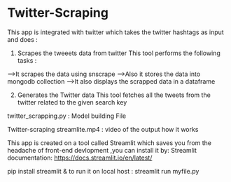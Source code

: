 # Twitter-Scraping
This app is integrated with twitter which takes the twitter hashtags as input and does :

1. Scrapes the tweeets data from twitter
This tool performs the following tasks :

-->It scrapes the data using snscrape
-->Also it stores the data into mongodb collection
-->It also displays the scrapped data in a dataframe

2. Generates the Twitter data
This tool fetches all the tweets from the twitter related to the given search key


twitter_scrapping.py : Model building File

Twitter-scraping streamlite.mp4 : video of the output how it works

This app is created on a tool called Streamlit which saves you from the headache of front-end devlopment ,you can install it by: Streamlit documentation: https://docs.streamlit.io/en/latest/

pip install streamlit
& to run it on local host : streamlit run myfile.py
